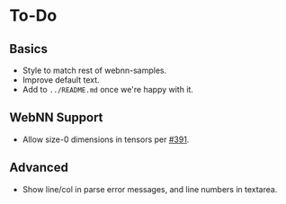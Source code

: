 # To-Do

## Basics

- Style to match rest of webnn-samples.
- Improve default text.
- Add to `../README.md` once we're happy with it.

## WebNN Support

- Allow size-0 dimensions in tensors per [#391](https://github.com/webmachinelearning/webnn/issues/391).

## Advanced

- Show line/col in parse error messages, and line numbers in textarea.
